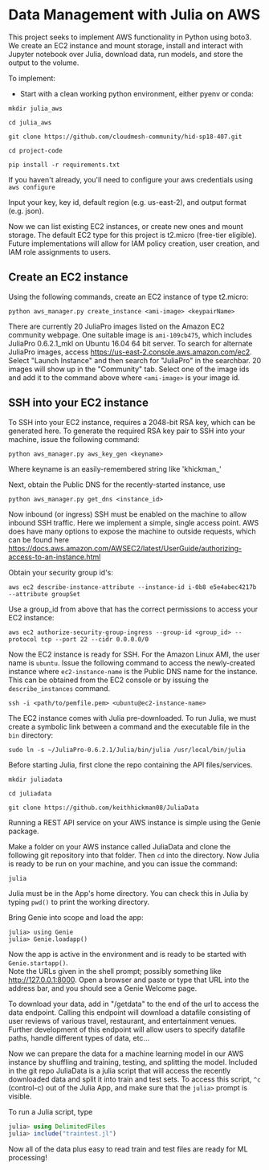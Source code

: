 # Data Management with Julia on AWS

This project seeks to implement AWS functionality in Python using boto3.  We create an EC2 instance and mount storage, install and interact with Jupyter notebook over Julia, download data, run models, and store the output to the volume.  

To implement: 

- Start with a clean working python environment, either pyenv or conda:

```mkdir julia_aws```

```cd julia_aws```

```git clone https://github.com/cloudmesh-community/hid-sp18-407.git```

```cd project-code```

```pip install -r requirements.txt```

If you haven't already, you'll need to configure your aws credentials using 
```aws configure``` 

Input your key, key id, default region (e.g. us-east-2), and output format (e.g. json). 

Now we can list existing EC2 instances, or create new ones and mount storage.  The default EC2 type for this project is t2.micro (free-tier eligible). Future implementations will allow for IAM policy creation, user creation, and IAM role assignments to users. 

## Create an EC2 instance

Using the following commands, create an EC2 instance of type t2.micro: 

```python aws_manager.py create_instance <ami-image> <keypairName>```

There are currently 20 JuliaPro images listed on the Amazon EC2 community webpage.
One suitable image is ```ami-109cb475```, which includes JuliaPro 0.6.2.1_mkl on Ubuntu 16.04 64 bit server.  To search for alternate JuliaPro images, access <https://us-east-2.console.aws.amazon.com/ec2>. Select "Launch Instance" and then search for "JuliaPro" in the searchbar.  20 images will show up in the "Community" tab.  Select one of the image ids and add it to the command above where ```<ami-image>``` is your image id.  

## SSH into your EC2 instance

To SSH into your EC2 instance, requires a 2048-bit RSA key, which can be
generated here. To generate the required RSA key pair to SSH into
your machine, issue the following command:

```python aws_manager.py aws_key_gen <keyname>```

Where keyname is an easily-remembered string like 'khickman_'

Next, obtain the Public DNS for the recently-started instance, use

```python aws_manager.py get_dns <instance_id>```

Now inbound (or ingress) SSH must be enabled on the machine to allow inbound SSH
traffic. Here we implement a simple, single access point. AWS does have many
options to expose the machine to outside requests, which can be found here
<https://docs.aws.amazon.com/AWSEC2/latest/UserGuide/authorizing-access-to-an-instance.html>

Obtain your security group id's:

```aws ec2 describe-instance-attribute --instance-id i-0b8 e5e4abec4217b --attribute groupSet```

Use a group_id from above that has the correct permissions to access your EC2
instance:

```aws ec2 authorize-security-group-ingress --group-id <group_id> --protocol tcp --port 22 --cidr 0.0.0.0/0```

Now the EC2 instance is ready for SSH.  For the Amazon Linux AMI, the user name
is ```ubuntu```. Issue the following command to access the newly-created
instance where ```ec2-instance-name``` is the Public DNS name for the instance.
This can be obtained from the EC2 console or by issuing the
```describe_instances``` command. 

```ssh -i <path/to/pemfile.pem> <ubuntu@ec2-instance-name>```

The EC2 instance comes with Julia pre-downloaded. To run Julia, we must create a
symbolic link between a command and the executable file in the ```bin```
directory:

```sudo ln -s ~/JuliaPro-0.6.2.1/Julia/bin/julia /usr/local/bin/julia```

Before starting Julia, first clone the repo containing the API files/services. 

```mkdir juliadata```

```cd juliadata```

```git clone https://github.com/keithhickman08/JuliaData```  

Running a REST API service on your AWS instance is simple using the Genie package.  

Make a folder on your AWS instance called JuliaData and clone the following git repository into that folder.  Then ```cd``` into the directory.  Now Julia is ready to be run on your machine, and you can issue the command: 

```julia```

Julia must be in the App's home directory. You can check this in Julia by typing ```pwd()``` to print the working directory.  

Bring Genie into scope and load the app: 

```
julia> using Genie
julia> Genie.loadapp()
```

Now the app is active in the environment and is ready to be started with ```Genie.startapp()```.  
Note the URLs given in the shell prompt; possibly something like http://127.0.0.1:8000.  Open a browser and paste or type that URL into the address bar, and you should see a Genie Welcome page.  

To download your data, add in "/getdata" to the end of the url to access the data endpoint. Calling this endpoint will download a datafile consisting of user reviews of various travel, restaurant, and entertainment venues.  Further development of this endpoint will allow users to specify datafile paths, handle different types of data, etc... 

Now we can prepare the data for a machine learning model in our AWS instance by shuffling and training, testing, and splitting the model.  Included in the git repo JuliaData is a julia script that will access the recently downloaded data and split it into train and test sets. To access this script, ```^c``` (control-c) out of the Julia App, and make sure that the ```julia>``` prompt is visible.  

To run a Julia script, type 
```julia
julia> using DelimitedFiles
julia> include("traintest.jl")
```

Now all of the data plus easy to read train and test files are ready for ML processing! 
